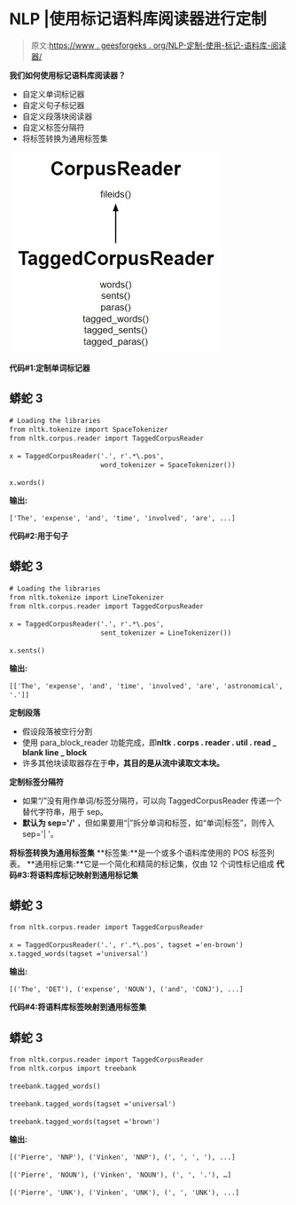 # NLP |使用标记语料库阅读器进行定制

> 原文:[https://www . geesforgeks . org/NLP-定制-使用-标记-语料库-阅读器/](https://www.geeksforgeeks.org/nlp-customization-using-tagged-corpus-reader/)

**我们如何使用标记语料库阅读器？**

*   自定义单词标记器
*   自定义句子标记器
*   自定义段落块阅读器
*   自定义标签分隔符
*   将标签转换为通用标签集

![](img/05b4a789bf2bd00424b24b51cec33895.png)

**代码#1:定制单词标记器**

## 蟒蛇 3

```
# Loading the libraries
from nltk.tokenize import SpaceTokenizer
from nltk.corpus.reader import TaggedCorpusReader

x = TaggedCorpusReader('.', r'.*\.pos',
                       word_tokenizer = SpaceTokenizer())

x.words()
```

**输出:**

```
['The', 'expense', 'and', 'time', 'involved', 'are', ...]
```

**代码#2:用于句子**

## 蟒蛇 3

```
# Loading the libraries
from nltk.tokenize import LineTokenizer
from nltk.corpus.reader import TaggedCorpusReader

x = TaggedCorpusReader('.', r'.*\.pos',
                       sent_tokenizer = LineTokenizer())

x.sents()
```

**输出:**

```
[['The', 'expense', 'and', 'time', 'involved', 'are', 'astronomical', '.']]
```

**定制段落**

*   假设段落被空行分割
*   使用 para_block_reader 功能完成，即**nltk . corps . reader . util . read _ blank line _ block**
*   许多其他块读取器存在于**中，其目的是从流中读取文本块。**

**定制标签分隔符**

*   如果“/”没有用作单词/标签分隔符，可以向 TaggedCorpusReader 传递一个替代字符串，用于 sep。
*   **默认为 sep='/'** ，但如果要用“|”拆分单词和标签，如“单词|标签”，则传入 sep='| '。

**将标签转换为通用标签集**
**标签集:**是一个或多个语料库使用的 POS 标签列表。
**通用标记集:**它是一个简化和精简的标记集，仅由 12 个词性标记组成
**代码#3:将语料库标记映射到通用标记集**

## 蟒蛇 3

```
from nltk.corpus.reader import TaggedCorpusReader

x = TaggedCorpusReader('.', r'.*\.pos', tagset ='en-brown')
x.tagged_words(tagset ='universal')
```

**输出:**

```
[('The', 'DET'), ('expense', 'NOUN'), ('and', 'CONJ'), ...] 
```

**代码#4:将语料库标签映射到通用标签集**

## 蟒蛇 3

```
from nltk.corpus.reader import TaggedCorpusReader
from nltk.corpus import treebank

treebank.tagged_words()

treebank.tagged_words(tagset ='universal')

treebank.tagged_words(tagset ='brown')
```

**输出:**

```
[('Pierre', 'NNP'), ('Vinken', 'NNP'), (', ', ', '), ...]

[('Pierre', 'NOUN'), ('Vinken', 'NOUN'), (', ', '.'), …]

[('Pierre', 'UNK'), ('Vinken', 'UNK'), (', ', 'UNK'), ...]
```